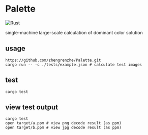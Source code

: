 # Palette

[![Rust](https://github.com/zhengrenzhe/Palette/actions/workflows/rust.yml/badge.svg?branch=main)](https://github.com/zhengrenzhe/Palette/actions/workflows/rust.yml)

single-machine large-scale calculation of dominant color solution

## usage

```shell
https://github.com/zhengrenzhe/Palette.git
cargo run -- -c ./tests/example.json # calculate test images
```
## test
```shell
cargo test
```

## view test output
```shell
cargo test
open target/a.ppm # view png decode result (as ppm)
open target/b.ppm # view jpg decode result (as ppm)
```
